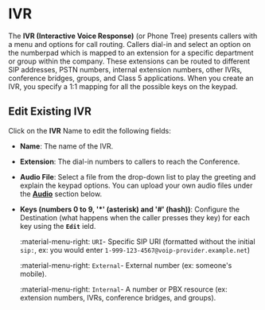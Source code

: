 # IVR
The **IVR (Interactive Voice Response)** (or Phone Tree) presents callers with a menu and options for call routing. Callers dial-in and select an option on the numberpad which is mapped to an extension for a specific department or group within the company. These extensions can be routed to different SIP addresses, PSTN numbers, internal extension numbers, other IVRs, conference bridges, groups, and Class 5 applications. When you create an IVR, you specify a 1:1 mapping for all the possible keys on the keypad.

## Edit Existing IVR
Click on the **IVR** Name to edit the following fields:

+ **Name**: The name of the IVR.
+ **Extension**: The dial-in numbers to callers to reach the Conference.
+ **Audio File**: Select a file from the drop-down list to play the greeting and explain the keypad options. You can upload your own audio files under the [**Audio**](cp-audio/) section below. 
+ **Keys (numbers 0 to 9, '\*' (asterisk) and '#' (hash))**: Configure the Destination (what happens when the caller presses they key) for each key using the **`Edit`** ield.
    
    :material-menu-right: `URI`- Specific SIP URI (formatted without the initial `sip:`, ex: you would enter `1-999-123-4567@voip-provider.example.net`)
    
    :material-menu-right: `External`- External number (ex: someone's mobile).
    
    :material-menu-right: `Internal`- A number or PBX resource (ex: extension numbers, IVRs, conference bridges, and groups).
